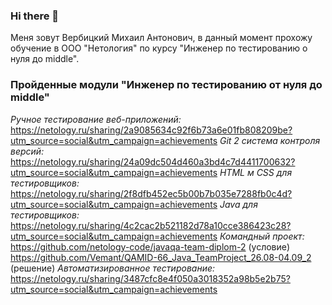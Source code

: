 ### Hi there 👋
Меня зовут Вербицкий Михаил Антонович, в данный момент прохожу обучение в ООО "Нетология" по курсу "Инженер по тестированию о нуля до middle".

### Пройденные модули "Инженер по тестированию от нуля до middle"
*Ручное тестирование веб-приложений:* https://netology.ru/sharing/2a9085634c92f6b73a6e01fb808209be?utm_source=social&utm_campaign=achievements
*Git 2 система контроля версий:* https://netology.ru/sharing/24a09dc504d460a3bd4c7d4411700632?utm_source=social&utm_campaign=achievements
*HTML м CSS для тестировщиков:* https://netology.ru/sharing/2f8dfb452ec5b00b7b035e7288fb0c4d?utm_source=social&utm_campaign=achievements
*Java для тестировщиков:* https://netology.ru/sharing/4c2cac2b521182d78a10cce386423c28?utm_source=social&utm_campaign=achievements
*Командный проект:* https://github.com/netology-code/javaqa-team-diplom-2 (условие) https://github.com/Vemant/QAMID-66_Java_TeamProject_26.08-04.09_2 (решение)
*Автоматизированное тестирование:* https://netology.ru/sharing/3487cfc8e4f050a3018352a98b5e2b75?utm_source=social&utm_campaign=achievements

